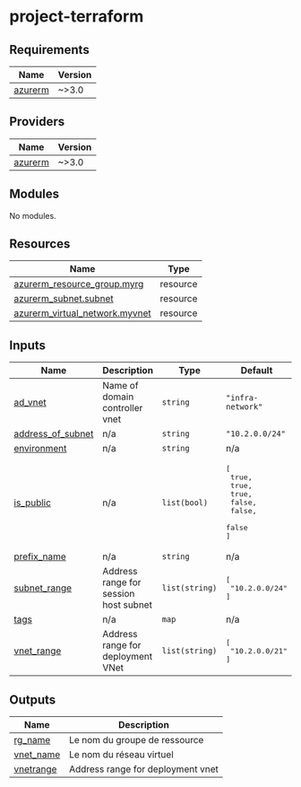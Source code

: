 # project-terraform

<!-- BEGIN_TF_DOCS -->
## Requirements

| Name | Version |
|------|---------|
| <a name="requirement_azurerm"></a> [azurerm](#requirement\_azurerm) | ~>3.0 |

## Providers

| Name | Version |
|------|---------|
| <a name="provider_azurerm"></a> [azurerm](#provider\_azurerm) | ~>3.0 |

## Modules

No modules.

## Resources

| Name | Type |
|------|------|
| [azurerm_resource_group.myrg](https://registry.terraform.io/providers/hashicorp/azurerm/latest/docs/resources/resource_group) | resource |
| [azurerm_subnet.subnet](https://registry.terraform.io/providers/hashicorp/azurerm/latest/docs/resources/subnet) | resource |
| [azurerm_virtual_network.myvnet](https://registry.terraform.io/providers/hashicorp/azurerm/latest/docs/resources/virtual_network) | resource |

## Inputs

| Name | Description | Type | Default | Required |
|------|-------------|------|---------|:--------:|
| <a name="input_ad_vnet"></a> [ad\_vnet](#input\_ad\_vnet) | Name of domain controller vnet | `string` | `"infra-network"` | no |
| <a name="input_address_of_subnet"></a> [address\_of\_subnet](#input\_address\_of\_subnet) | n/a | `string` | `"10.2.0.0/24"` | no |
| <a name="input_environment"></a> [environment](#input\_environment) | n/a | `string` | n/a | yes |
| <a name="input_is_public"></a> [is\_public](#input\_is\_public) | n/a | `list(bool)` | <pre>[<br>  true,<br>  true,<br>  true,<br>  false,<br>  false,<br>  false<br>]</pre> | no |
| <a name="input_prefix_name"></a> [prefix\_name](#input\_prefix\_name) | n/a | `string` | n/a | yes |
| <a name="input_subnet_range"></a> [subnet\_range](#input\_subnet\_range) | Address range for session host subnet | `list(string)` | <pre>[<br>  "10.2.0.0/24"<br>]</pre> | no |
| <a name="input_tags"></a> [tags](#input\_tags) | n/a | `map` | n/a | yes |
| <a name="input_vnet_range"></a> [vnet\_range](#input\_vnet\_range) | Address range for deployment VNet | `list(string)` | <pre>[<br>  "10.2.0.0/21"<br>]</pre> | no |

## Outputs

| Name | Description |
|------|-------------|
| <a name="output_rg_name"></a> [rg\_name](#output\_rg\_name) | Le nom du groupe de ressource |
| <a name="output_vnet_name"></a> [vnet\_name](#output\_vnet\_name) | Le nom du réseau virtuel |
| <a name="output_vnetrange"></a> [vnetrange](#output\_vnetrange) | Address range for deployment vnet |
<!-- END_TF_DOCS -->
